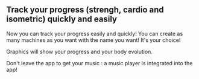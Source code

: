 
## Track your progress (strengh, cardio and isometric) quickly and easily

Now you can track your progress easily and quickly!
You can create as many machines as you want with the name you want!
It's your choice!

Graphics will show your progress and your body evolution.

Don't leave the app to get your music : a music player is integrated into the app!


